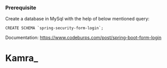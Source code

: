 ### Prerequisite

Create a database in MySql with the help of below mentioned query:

``` CREATE SCHEMA `spring-security-form-login`; ```

Documentation: https://www.codeburps.com/post/spring-boot-form-login

# Kamra_
